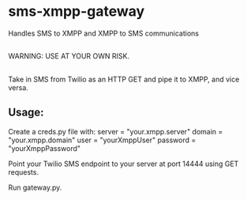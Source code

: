 # sms-xmpp-gateway
Handles SMS to XMPP and XMPP to SMS communications

##
WARNING: USE AT YOUR OWN RISK.

##
Take in SMS from Twilio as an HTTP GET and pipe it to XMPP, and vice versa.

## Usage:

Create a creds.py file with:
server = "your.xmpp.server"
domain = "your.xmpp.domain"
user = "yourXmppUser"
password = "yourXmppPassword"

Point your Twilio SMS endpoint to your server at port 14444 using GET requests.

Run gateway.py.
